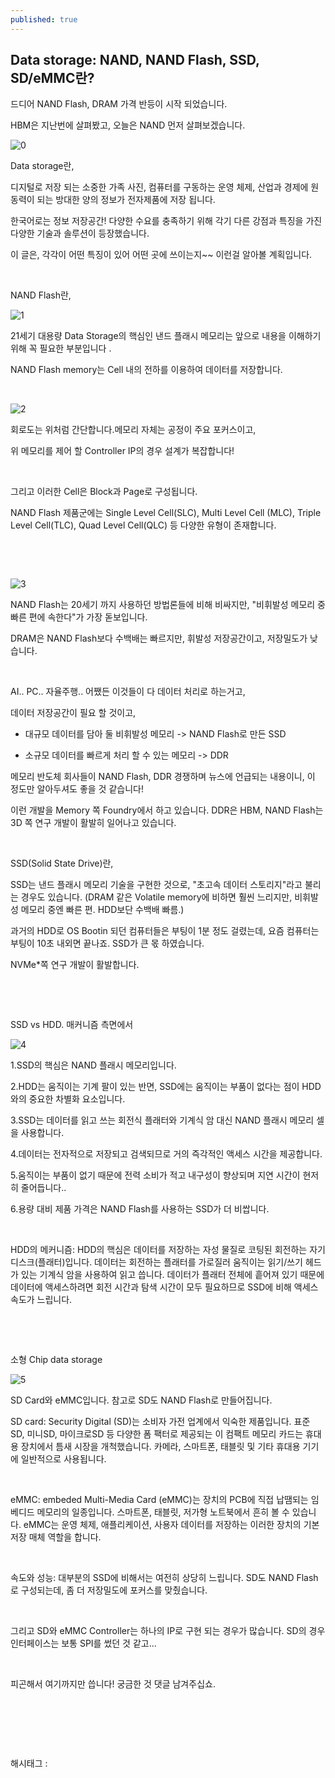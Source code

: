 ```yaml
---
published: true
---
```

## Data storage: NAND, NAND Flash, SSD, SD/eMMC란?

드디어 NAND Flash, DRAM 가격 반등이 시작 되었습니다.

HBM은 지난번에 살펴봤고, 오늘은 NAND 먼저 살펴보겠습니다.

![0](/asset/img/223257681596/0.png)

Data storage란,

디지털로 저장 되는 소중한 가족 사진, 컴퓨터를 구동하는 운영 체제, 산업과 경제에 원동력이 되는 방대한 양의 정보가 전자제품에 저장 됩니다.

한국어로는 정보 저장공간! 다양한 수요를 충족하기 위해 각기 다른 강점과 특징을 가진 다양한 기술과 솔루션이 등장했습니다.

이 글은, 각각이 어떤 특징이 있어 어떤 곳에 쓰이는지~~ 이런걸 알아볼 계획입니다.

​

NAND Flash란,

![1](/asset/img/223257681596/1.png)

21세기 대용량 Data Storage의 핵심인 낸드 플래시 메모리는 앞으로 내용을 이해하기 위해 꼭 필요한 부분입니다 .

NAND Flash memory는 Cell 내의 전하를 이용하여 데이터를 저장합니다.

​

![2](/asset/img/223257681596/2.png)

회로도는 위처럼 간단합니다.메모리 자체는 공정이 주요 포커스이고,

위 메모리를 제어 할 Controller IP의 경우 설계가 복잡합니다!

​

그리고 이러한 Cell은 Block과 Page로 구성됩니다.

NAND Flash 제품군에는 Single Level Cell(SLC), Multi Level Cell (MLC), Triple Level Cell(TLC), Quad Level Cell(QLC) 등 다양한 유형이 존재합니다.

​

​

![3](/asset/img/223257681596/3.png)

NAND Flash는 20세기 까지 사용하던 방법론들에 비해 비싸지만, "비휘발성 메모리 중 빠른 편에 속한다"가 가장 돋보입니다.

DRAM은 NAND Flash보다 수백배는 빠르지만, 휘발성 저장공간이고, 저장밀도가 낮습니다.

​

AI.. PC.. 자율주행.. 어쨌든 이것들이 다 데이터 처리로 하는거고,

데이터 저장공간이 필요 할 것이고,

- 대규모 데이터를 담아 둘 비휘발성 메모리 -> NAND Flash로 만든 SSD

- 소규모 데이터를 빠르게 처리 할 수 있는 메모리 -> DDR

메모리 반도체 회사들이 NAND Flash, DDR 경쟁하며 뉴스에 언급되는 내용이니, 이 정도만 알아두셔도 좋을 것 같습니다!

이런 개발을 Memory 쪽 Foundry에서 하고 있습니다. DDR은 HBM, NAND Flash는 3D 쪽 연구 개발이 활발히 일어나고 있습니다.

​

SSD(Solid State Drive)란,

SSD는 낸드 플래시 메모리 기술을 구현한 것으로, "초고속 데이터 스토리지"라고 불리는 경우도 있습니다. (DRAM 같은 Volatile memory에 비하면 훨씬 느리지만, 비휘발성 메모리 중엔 빠른 편. HDD보단 수백배 빠름.)

과거의 HDD로 OS Bootin 되던 컴퓨터들은 부팅이 1분 정도 걸렸는데, 요즘 컴퓨터는 부팅이 10초 내외면 끝나죠. SSD가 큰 몫 하였습니다.

NVMe*쪽 연구 개발이 활발합니다.

​

​

SSD vs HDD. 매커니즘 측면에서

![4](/asset/img/223257681596/4.png)

1.SSD의 핵심은 NAND 플래시 메모리입니다.

2.HDD는 움직이는 기계 팔이 있는 반면, SSD에는 움직이는 부품이 없다는 점이 HDD와의 중요한 차별화 요소입니다.

3.SSD는 데이터를 읽고 쓰는 회전식 플래터와 기계식 암 대신 NAND 플래시 메모리 셀을 사용합니다.

4.데이터는 전자적으로 저장되고 검색되므로 거의 즉각적인 액세스 시간을 제공합니다.

5.움직이는 부품이 없기 때문에 전력 소비가 적고 내구성이 향상되며 지연 시간이 현저히 줄어듭니다..

6.용량 대비 제품 가격은 NAND Flash를 사용하는 SSD가 더 비쌉니다.

​

HDD의 메커니즘: HDD의 핵심은 데이터를 저장하는 자성 물질로 코팅된 회전하는 자기 디스크(플래터)입니다. 데이터는 회전하는 플래터를 가로질러 움직이는 읽기/쓰기 헤드가 있는 기계식 암을 사용하여 읽고 씁니다. 데이터가 플래터 전체에 흩어져 있기 때문에 데이터에 액세스하려면 회전 시간과 탐색 시간이 모두 필요하므로 SSD에 비해 액세스 속도가 느립니다.

​

​

소형 Chip data storage

![5](/asset/img/223257681596/5.png)

SD Card와 eMMC입니다. 참고로 SD도 NAND Flash로 만들어집니다.

SD card: Security Digital (SD)는 소비자 가전 업계에서 익숙한 제품입니다. 표준 SD, 미니SD, 마이크로SD 등 다양한 폼 팩터로 제공되는 이 컴팩트 메모리 카드는 휴대용 장치에서 틈새 시장을 개척했습니다. 카메라, 스마트폰, 태블릿 및 기타 휴대용 기기에 일반적으로 사용됩니다.

​

eMMC: embeded Multi-Media Card (eMMC)는 장치의 PCB에 직접 납땜되는 임베디드 메모리의 일종입니다. 스마트폰, 태블릿, 저가형 노트북에서 흔히 볼 수 있습니다. eMMC는 운영 체제, 애플리케이션, 사용자 데이터를 저장하는 이러한 장치의 기본 저장 매체 역할을 합니다.

​

속도와 성능: 대부분의 SSD에 비해서는 여전히 상당히 느립니다. SD도 NAND Flash로 구성되는데, 좀 더 저장밀도에 포커스를 맞췄습니다.

​

그리고 SD와 eMMC Controller는 하나의 IP로 구현 되는 경우가 많습니다. SD의 경우 인터페이스는 보통 SPI를 썼던 것 같고...

​

피곤해서 여기까지만 씁니다! 궁금한 것 댓글 남겨주십쇼.

​

​

​

 해시태그 : 